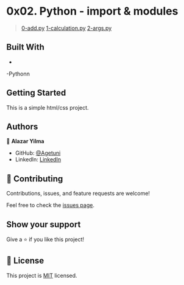

# 0x02. Python - import & modules 

> [0-add.py](https://github.com/Agetuni/alx-higher_level_programming/blob/main/0x02-python-import_modules/0-add.py)
> [1-calculation.py](https://github.com/Agetuni/alx-higher_level_programming/blob/main/0x02-python-import_modules/1-calculation.py)
> [2-args.py](https://github.com/Agetuni/alx-higher_level_programming/blob/main/0x02-python-import_modules/2-args.py)



## Built With
-
-Pythonn




## Getting Started
This is a simple html/css project.


## Authors

👤 **Alazar Yilma**

- GitHub: [@Agetuni](https://github.com/Agetuni)
- LinkedIn: [LinkedIn](https://www.linkedin.com/in/aleazar-yilma-b614b6174/)
## 🤝 Contributing

Contributions, issues, and feature requests are welcome!

Feel free to check the [issues page](../../issues/).

## Show your support

Give a ⭐️ if you like this project!


## 📝 License

This project is [MIT](./MIT.md) licensed.
